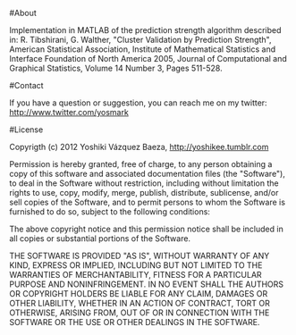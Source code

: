 #About

Implementation in MATLAB of the prediction strength algorithm described in: R. Tibshirani, G. Walther, "Cluster Validation by Prediction Strength", American Statistical Association, Institute of Mathematical Statistics and Interface Foundation of North America 2005, Journal of Computational and Graphical Statistics, Volume 14 Number 3, Pages 511-528.

#Contact

If you have a question or suggestion, you can reach me on my twitter:
http://www.twitter.com/yosmark

#License

Copyrigth (c) 2012 Yoshiki Vázquez Baeza, http://yoshikee.tumblr.com

Permission is hereby granted, free of charge, to any person obtaining
a copy of this software and associated documentation files (the
"Software"), to deal in the Software without restriction, including
without limitation the rights to use, copy, modify, merge, publish,
distribute, sublicense, and/or sell copies of the Software, and to
permit persons to whom the Software is furnished to do so, subject to
the following conditions:

The above copyright notice and this permission notice shall be
included in all copies or substantial portions of the Software.

THE SOFTWARE IS PROVIDED "AS IS", WITHOUT WARRANTY OF ANY KIND,
EXPRESS OR IMPLIED, INCLUDING BUT NOT LIMITED TO THE WARRANTIES OF
MERCHANTABILITY, FITNESS FOR A PARTICULAR PURPOSE AND
NONINFRINGEMENT. IN NO EVENT SHALL THE AUTHORS OR COPYRIGHT HOLDERS BE
LIABLE FOR ANY CLAIM, DAMAGES OR OTHER LIABILITY, WHETHER IN AN ACTION
OF CONTRACT, TORT OR OTHERWISE, ARISING FROM, OUT OF OR IN CONNECTION
WITH THE SOFTWARE OR THE USE OR OTHER DEALINGS IN THE SOFTWARE.

